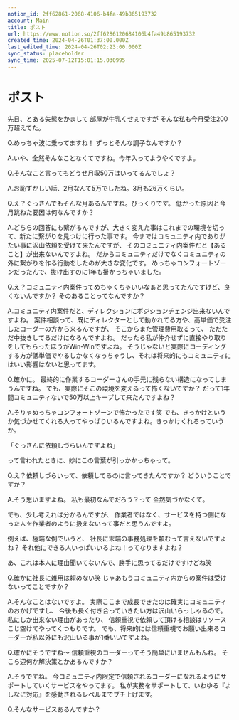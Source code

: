 ```yaml
---
notion_id: 2ff62861-2068-4106-b4fa-49b865193732
account: Main
title: ポスト
url: https://www.notion.so/2ff6286120684106b4fa49b865193732
created_time: 2024-04-26T01:37:00.000Z
last_edited_time: 2024-04-26T02:23:00.000Z
sync_status: placeholder
sync_time: 2025-07-12T15:01:15.030995
---
```

# ポスト


先日、とある失態をかまして
部屋が牛乳くせぇですが
そんな私も今月受注200万超えてた。

Q.めっちゃ波に乗ってますね！
ずっとそんな調子なんですか？

A.いや、全然そんなことなくてですね。今年入ってようやくですよ。

Q.そんなこと言ってもどうせ月収50万はいってるんでしょ？

A.お恥ずかしい話、2月なんて5万でしたね。3月も26万くらい。

Q.え？ぐっさんでもそんな月あるんですね。びっくりです。
低かった原因と今月跳ねた要因は何なんですか？

A.どちらの回答にも繋がるんですが、大きく変えた事はこれまでの環境を切って、新たに繋がりを見つけに行った事です。
今まではコミュニティ内でありがたい事に沢山依頼を受けて来たんですが、
そのコミュニティ内案件だと【あること】が出来ないんですよね。
だからコミュニティだけでなくコミュニティの外に繋がりを作る行動をしたのが大きな変化です。
めっちゃコンフォートゾーンだったんで、抜け出すのに1年も掛かっちゃいました。

Q.え？コミュニティ内案件ってめちゃくちゃいいなぁと思ってたんですけど、良くないんですか？
そのあることってなんですか？

A.コミュニティ内案件だと、ディレクションにポジションチェンジ出来ないんですよね。
案件相談って、既にディレクターとして動かれてる方や、高単価で受注したコーダーの方から来るんですが、
そこからまた管理費用取るって、
ただただ中抜きしてるだけになるんですよね。
だったら私が仲介せずに直接やり取りをしてもらったほうがWin-Winですよね。
そうじゃないと実際にコーディングする方が低単価でやるしかなくなっちゃうし、それは将来的にもコミュニティにはいい影響はないと思ってます。

Q.確かに。
最終的に作業するコーダーさんの手元に残らない構造になってしまうんですね。
でも、実際にそこの環境を変えるって怖くないですか？
だって1年間コミュニティないで50万以上キープして来たんですよね？

A.そりゃめっちゃコンフォートゾーンで怖かったです笑
でも、きっかけというか気づかせてくれる人ってやっぱりいるんですよね。きっかけくれるっていうか。

「ぐっさんに依頼しづらいんですよね」

って言われたときに、妙にこの言葉が引っかかっちゃって。

Q.え？依頼しづらいって、依頼してるのに言ってきたんですか？
どういうことですか？

A.そう思いますよね。
私も最初なんでだろう？って
全然気づかなくて。

でも、少し考えれば分かるんですが、
作業者ではなく、サービスを持つ側になった人を作業者のように扱えないって事だと思うんですよ。

例えば、極端な例でいうと、
社長に末端の事務処理を頼むって言えないですよね？
それ他にできる人いっぱいいるよね！ってなりますよね？

あ、これは本人に理由聞いてないんで、勝手に思ってるだけですけどね笑

Q.確かに社長に雑用は頼めない笑
じゃあもうコミュニティ内からの案件は受けないってことですか？

A.そんなことはないですよ。
実際ここまで成長できたのは確実にコミュニティのおかげですし、
今後も長く付き合っていきたい方は沢山いらっしゃるので。
私にしか出来ない理由があったり、
信頼重視で依頼して頂ける相談はリソースこじ空けてやってくつもりです。
でも、将来的には信頼重視でお願い出来るコーダーが私以外にも沢山いる事が1番いいですよね。

Q.確かにそうですね〜
信頼重視のコーダーってそう簡単にいませんもんね。
そこら辺何か解決策とかあるんですか？

A.そうですね。
今コミュニティ内限定で信頼されるコーダーになれるようにサポートしていくサービスをやってます。
私が実務をサポートして、いわゆる『よしなに対応』を感動されるレベルまでブチ上げます。

Q.そんなサービスあるんですか？
